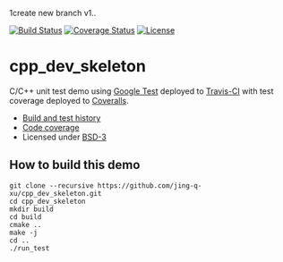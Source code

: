 1create new branch v1..



[![Build Status](https://travis-ci.org/jing-q-xu/cpp_dev_skeleton.svg?branch=master)](https://travis-ci.org/jing-q-xu/cpp_dev_skeleton/builds)
[![Coverage Status](https://coveralls.io/repos/github/jing-q-xu/cpp_dev_skeleton/badge.svg?branch=master)](https://coveralls.io/github/jing-q-xu/cpp_dev_skeleton?branch=master)
[![License](https://img.shields.io/badge/license-%20BSD--3-blue.svg)](../master/LICENSE)


cpp_dev_skeleton
==========

C/C++ unit test demo using [Google Test](https://code.google.com/p/googletest) deployed to
[Travis-CI](https://travis-ci.org/jing-q-xu/cpp_dev_skeleton/builds) with test coverage
deployed to [Coveralls](https://coveralls.io/r/jing-q-xu/cpp_dev_skeleton).

- [Build and test history](https://travis-ci.org/jing-q-xu/cpp_dev_skeleton/builds)
- [Code coverage](https://coveralls.io/r/jing-q-xu/cpp_dev_skeleton)
- Licensed under [BSD-3](../master/LICENSE)


## How to build this demo

```
git clone --recursive https://github.com/jing-q-xu/cpp_dev_skeleton.git
cd cpp_dev_skeleton
mkdir build
cd build
cmake ..
make -j
cd ..
./run_test
```


